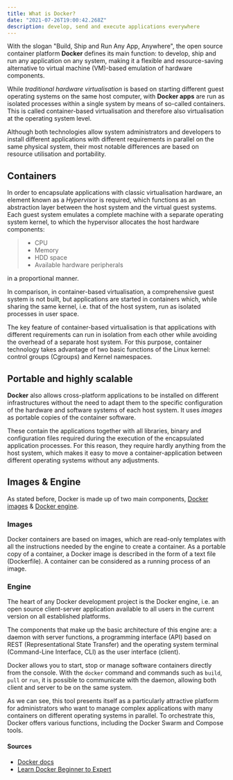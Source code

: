```yaml
---
title: What is Docker?
date: "2021-07-26T19:00:42.268Z"
description: develop, send and execute applications everywhere
---
```


With the slogan "Build, Ship and Run Any App, Anywhere", the open source container platform **Docker** defines its main function: to develop, ship and run any application on any system, making it a flexible and resource-saving alternative to virtual machine (VM)-based emulation of hardware components.

While _traditional hardware virtualisation_ is based on starting different guest operating systems on the same host computer, with **Docker apps** are run as isolated processes within a single system by means of so-called containers. This is called container-based virtualisation and therefore also virtualisation at the operating system level.

Although both technologies allow system administrators and developers to install different applications with different requirements in parallel on the same physical system, their most notable differences are based on resource utilisation and portability.

## Containers

In order to encapsulate applications with classic virtualisation hardware, an element known as a _Hypervisor_ is required, which functions as an abstraction layer between the host system and the virtual guest systems. Each guest system emulates a complete machine with a separate operating system kernel, to which the hypervisor allocates the host hardware components:

> - CPU
> - Memory
> - HDD space
> - Available hardware peripherals

in a proportional manner.

In comparison, in container-based virtualisation, a comprehensive guest system is not built, but applications are started in containers which, while sharing the same kernel, i.e. that of the host system, run as isolated processes in user space.

The key feature of container-based virtualisation is that applications with different requirements can run in isolation from each other while avoiding the overhead of a separate host system. For this purpose, container technology takes advantage of two basic functions of the Linux kernel: control groups (Cgroups) and Kernel namespaces.

## Portable and highly scalable

**Docker** also allows cross-platform applications to be installed on different infrastructures without the need to adapt them to the specific configuration of the hardware and software systems of each host system. It uses _images_ as portable copies of the container software.

These contain the applications together with all libraries, binary and configuration files required during the execution of the encapsulated application processes. For this reason, they require hardly anything from the host system, which makes it easy to move a container-application between different operating systems without any adjustments.

## Images & Engine

As stated before, Docker is made up of two main components, [Docker images](https://docs.docker.com/engine/reference/commandline/image/) & [Docker engine](https://docs.docker.com/engine/).

### Images

Docker containers are based on images, which are read-only templates with all the instructions needed by the engine to create a container. As a portable copy of a container, a Docker image is described in the form of a text file (Dockerfile). A container can be considered as a running process of an image.

### Engine

The heart of any Docker development project is the Docker engine, i.e. an open source client-server application available to all users in the current version on all established platforms.

The components that make up the basic architecture of this engine are: a daemon with server functions, a programming interface (API) based on REST (Representational State Transfer) and the operating system terminal (Command-Line Interface, CLI) as the user interface (client).

Docker allows you to start, stop or manage software containers directly from the console. With the `docker` command and commands such as `build`, `pull` or `run`, it is possible to communicate with the daemon, allowing both client and server to be on the same system.

As we can see, this tool presents itself as a particularly attractive platform for administrators who want to manage complex applications with many containers on different operating systems in parallel. To orchestrate this, Docker offers various functions, including the Docker Swarm and Compose tools.

#### Sources

- [Docker docs](https://docs.docker.com)
- [Learn Docker Beginner to Expert](https://medium.com/@kmdkhadeer/docker-get-started-9aa7ee662cea)
  <!-- https://www.ionos.es/digitalguide/servidores/configuracion/tutorial-docker-instalacion-y-primeros-pasos/
   -->
